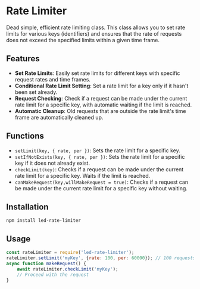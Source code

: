 # Rate Limiter

Dead simple, efficient rate limiting class. This class allows you to set rate limits for various keys (identifiers) and
ensures that the rate of requests does not exceed the specified limits within a given time frame.

## Features

- **Set Rate Limits**: Easily set rate limits for different keys with specific request rates and time frames.
- **Conditional Rate Limit Setting**: Set a rate limit for a key only if it hasn't been set already.
- **Request Checking**: Check if a request can be made under the current rate limit for a specific key, with automatic
  waiting if the limit is reached.
- **Automatic Cleanup**: Old requests that are outside the rate limit's time frame are automatically cleaned up.

## Functions

- `setLimit(key, { rate, per })`: Sets the rate limit for a specific key.
- `setIfNotExists(key, { rate, per })`: Sets the rate limit for a specific key if it does not already exist.
- `checkLimit(key)`: Checks if a request can be made under the current rate limit for a specific key. Waits if the limit
  is reached.
- `canMakeRequest(key,willMakeRequest = true)`: Checks if a request can be made under the current rate limit for a
  specific key without waiting.

## Installation

```shell
npm install led-rate-limiter
```

## Usage

```javascript
const rateLimiter = require('led-rate-limiter');
rateLimiter.setLimit('myKey', {rate: 100, per: 60000}); // 100 requests per minute
async function makeRequest() {
    await rateLimiter.checkLimit('myKey');
    // Proceed with the request
}
```
